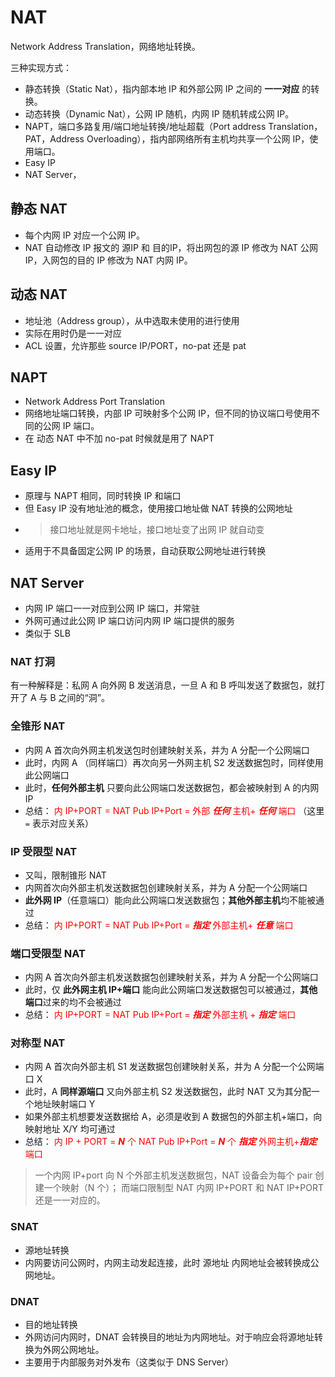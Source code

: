 # NAT

Network Address Translation，网络地址转换。

三种实现方式：

- 静态转换（Static Nat），指内部本地 IP 和外部公网 IP 之间的 **一一对应** 的转换。
- 动态转换（Dynamic Nat），公网 IP 随机，内网 IP 随机转成公网 IP。
- NAPT，端口多路复用/端口地址转换/地址超载（Port address Translation，PAT，Address Overloading），指内部网络所有主机均共享一个公网 IP，使用端口。
- Easy IP
- NAT Server，

## 静态 NAT

- 每个内网 IP 对应一个公网 IP。
- NAT 自动修改 IP 报文的 源IP 和 目的IP，将出网包的源 IP 修改为 NAT 公网 IP，入网包的目的 IP 修改为 NAT 内网 IP。

## 动态 NAT

- 地址池（Address group），从中选取未使用的进行使用
- 实际在用时仍是一一对应
- ACL 设置，允许那些 source IP/PORT，no-pat 还是 pat

## NAPT

- Network Address Port Translation
- 网络地址端口转换，内部 IP 可映射多个公网 IP，但不同的协议端口号使用不同的公网 IP 端口。
- 在 动态 NAT 中不加 no-pat 时候就是用了 NAPT

## Easy IP

- 原理与 NAPT 相同，同时转换 IP 和端口
- 但 Easy IP 没有地址池的概念，使用接口地址做 NAT 转换的公网地址
- > 接口地址就是网卡地址，接口地址变了出网 IP 就自动变
- 适用于不具备固定公网 IP 的场景，自动获取公网地址进行转换


## NAT Server

- 内网 IP 端口一一对应到公网 IP 端口，并常驻
- 外网可通过此公网 IP 端口访问内网 IP 端口提供的服务
- 类似于 SLB

### NAT 打洞

有一种解释是：私网 A 向外网 B 发送消息，一旦 A 和 B 呼叫发送了数据包，就打开了 A 与 B 之间的“洞”。

### 全锥形 NAT

- 内网 A 首次向外网主机发送包时创建映射关系，并为 A 分配一个公网端口
- 此时，内网 A （同样端口）再次向另一外网主机 S2 发送数据包时，同样使用此公网端口
- 此时，**任何外部主机** 只要向此公网端口发送数据包，都会被映射到 A 的内网 IP
- 总结： <font color=red>内 IP+PORT = NAT Pub IP+Port = 外部 ***任何*** 主机+ ***任何*** 端口</font> （这里 `=` 表示对应关系）

### IP 受限型 NAT

- 又叫，限制锥形 NAT
- 内网首次向外部主机发送数据包创建映射关系，并为 A 分配一个公网端口
- **此外网 IP**（任意端口）能向此公网端口发送数据包；**其他外部主机**均不能被通过
- 总结： <font color=red>内 IP+PORT = NAT Pub IP+Port = ***指定*** 外部主机+ ***任意*** 端口</font>

### 端口受限型 NAT

- 内网 A 首次向外部主机发送数据包创建映射关系，并为 A 分配一个公网端口
- 此时，仅 **此外网主机 IP+端口** 能向此公网端口发送数据包可以被通过，**其他端口**过来的均不会被通过
- 总结： <font color=red>内 IP+PORT = NAT Pub IP+Port = ***指定*** 外部主机 + ***指定*** 端口</font>

### 对称型 NAT

- 内网 A 首次向外部主机 S1 发送数据包创建映射关系，并为 A 分配一个公网端口 X
- 此时，A **同样源端口** 又向外部主机 S2 发送数据包，此时 NAT 又为其分配一个地址映射端口 Y
- 如果外部主机想要发送数据给 A，必须是收到 A 数据包的外部主机+端口，向映射地址 X/Y 均可通过
- 总结： <font color=red>内 IP + PORT = ***N*** 个 NAT Pub IP+Port = ***N*** 个 ***指定*** 外网主机+***指定***端口 </font>

> 一个内网 IP+port 向 N 个外部主机发送数据包，NAT 设备会为每个 pair 创建一个映射（N 个）；
> 而端口限制型 NAT 内网 IP+PORT 和 NAT IP+PORT 还是一一对应的。

### SNAT

- 源地址转换
- 内网要访问公网时，内网主动发起连接，此时 源地址 内网地址会被转换成公网地址。

### DNAT

- 目的地址转换
- 外网访问内网时，DNAT 会转换目的地址为内网地址。对于响应会将源地址转换为外网公网地址。
- 主要用于内部服务对外发布（这类似于 DNS Server）
